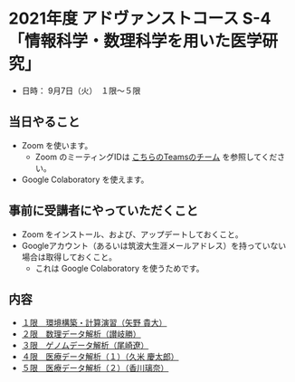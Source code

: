 # 2021年度 アドヴァンストコース S-4 「情報科学・数理科学を用いた医学研究」

- 日時： 9月7日（火）　１限〜５限

## 当日やること

- Zoom を使います。
  - Zoom のミーティングIDは [こちらのTeamsのチーム](https://teams.microsoft.com/l/channel/19%3arb_ceU8rgCj9829ug3ZSwPIJFzzAOHu_kkofGin04cs1%40thread.tacv2/%25E4%25B8%2580%25E8%2588%25AC?groupId=eccbb666-4007-4ab5-b57c-0b0276ee53c6&tenantId=9e5b5dfd-669d-4ef8-b240-4229cbf4a83d0) を参照してください。
- Google Colaboratory を使えます。

## 事前に受講者にやっていただくこと

- Zoom をインストール、および、アップデートしておくこと。
- Googleアカウント（あるいは筑波大生涯メールアドレス）を持っていない場合は取得しておくこと。
  - これは Google Colaboratory を使うためです。

## 内容

- [１限　環境構築・計算演習（矢野 貴大）](1/)
- [２限　数理データ解析（讃岐勝）](2/)
- [３限　ゲノムデータ解析（尾崎遼）](3/)
- [４限　医療データ解析（１）（久米 慶太郎）](4/)
- [５限　医療データ解析（２）（香川璃奈）](5/)
